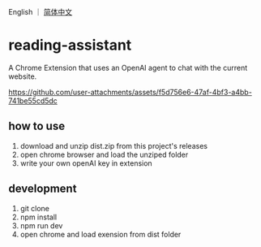 English ｜ [简体中文](README.md)

# reading-assistant
A Chrome Extension that uses an OpenAI agent to chat with the current website.

https://github.com/user-attachments/assets/f5d756e6-47af-4bf3-a4bb-741be55cd5dc


## how to use
1. download and unzip dist.zip from this project's releases
2. open chrome browser and load the unziped folder
3. write your own openAI key in extension

## development
1. git clone 
2. npm install
3. npm run dev
4. open chrome and load exension from dist folder
